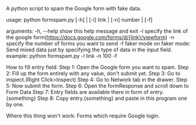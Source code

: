A python script to spam the Google form with fake data. 

usage: python formspam.py [-h] | [-l] link | [-n] number | [-f]

arguments:
-h, --help                      show this help message and exit
-l                              specify the link of the google form(https://docs.google.com/forms/d/{link}/viewform)
-n                              specify the number of forms you want to send
-f                              faker mode on
faker mode: Send mixed data just by specifying the type of data in the input field.
example: python formspam.py -l link -n 100 -f

How to fill entry field:
Step 1: Open the Google form you want to spam.
Step 2: Fill up the form entirely with any value, don't submit yet.
Step 3: Go to inspect.(Right Click>Inspect)
Step 4: Go to Network tab in the drawer.
Step 5: Now submit the form.
Step 6: Open the formResponse and scroll down to Form Data
Step 7: Entry fields are available there in form of entry.{something}
Step 8: Copy entry.{something} and paste in this program one by one.

Where this thing won't work: Forms which require Google login.